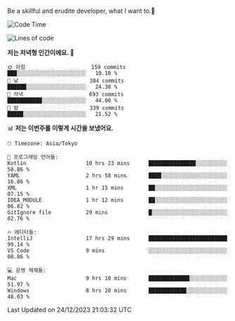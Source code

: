 Be a skillful and erudite developer, what I want to.👶

<!--START_SECTION:waka-->
![Code Time](http://img.shields.io/badge/Code%20Time-380%20hrs%2057%20mins-blue)

![Lines of code](https://img.shields.io/badge/%EC%A0%80%EB%8A%94%20%EC%97%AC%ED%83%9C%EA%B9%8C%EC%A7%80%20-748.2%20thousand%20%EC%A4%84%EC%9D%98%20%EC%BD%94%EB%93%9C%EB%A5%BC%20%EC%9E%91%EC%84%B1%ED%96%88%EC%96%B4%EC%9A%94.-blue)

**저는 저녁형 인간이에요. 🦉** 

```text
🌞 아침                     159 commits         ███░░░░░░░░░░░░░░░░░░░░░░   10.10 % 
🌆 낮　                     384 commits         ██████░░░░░░░░░░░░░░░░░░░   24.38 % 
🌃 저녁                     693 commits         ███████████░░░░░░░░░░░░░░   44.00 % 
🌙 밤　                     339 commits         █████░░░░░░░░░░░░░░░░░░░░   21.52 % 
```


📊 **저는 이번주를 이렇게 시간을 보냈어요.** 

```text
🕑︎ Timezone: Asia/Tokyo

💬 프로그래밍 언어들: 
Kotlin                   10 hrs 23 mins      ███████████████░░░░░░░░░░   58.86 % 
YAML                     2 hrs 58 mins       ████░░░░░░░░░░░░░░░░░░░░░   16.86 % 
XML                      1 hr 15 mins        ██░░░░░░░░░░░░░░░░░░░░░░░   07.15 % 
IDEA_MODULE              1 hr 12 mins        ██░░░░░░░░░░░░░░░░░░░░░░░   06.82 % 
GitIgnore file           29 mins             █░░░░░░░░░░░░░░░░░░░░░░░░   02.76 % 

🔥 에디터들: 
IntelliJ                 17 hrs 29 mins      █████████████████████████   99.14 % 
VS Code                  9 mins              ░░░░░░░░░░░░░░░░░░░░░░░░░   00.86 % 

💻 운영 체제들: 
Mac                      9 hrs 10 mins       █████████████░░░░░░░░░░░░   51.97 % 
Windows                  8 hrs 28 mins       ████████████░░░░░░░░░░░░░   48.03 % 
```


 Last Updated on 24/12/2023 21:03:32 UTC
<!--END_SECTION:waka-->
